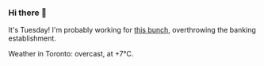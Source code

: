### Hi there :wave:

It's Tuesday! I'm probably working for [this bunch](https://github.com/kohofinancial), overthrowing the banking establishment.

Weather in Toronto: overcast, at +7°C.
